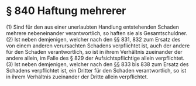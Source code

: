 # § 840 Haftung mehrerer
(1) Sind für den aus einer unerlaubten Handlung entstehenden Schaden mehrere nebeneinander verantwortlich, so haften sie als Gesamtschuldner.
(2) Ist neben demjenigen, welcher nach den §§ 831, 832 zum Ersatz des von einem anderen verursachten Schadens verpflichtet ist, auch der andere für den Schaden verantwortlich, so ist in ihrem Verhältnis zueinander der andere allein, im Falle des § 829 der Aufsichtspflichtige allein verpflichtet.
(3) Ist neben demjenigen, welcher nach den §§ 833 bis 838 zum Ersatz des Schadens verpflichtet ist, ein Dritter für den Schaden verantwortlich, so ist in ihrem Verhältnis zueinander der Dritte allein verpflichtet.